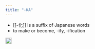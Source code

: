 ```yaml
---
title: "-KA"
---
```


- [[-化]] is a suffix of Japanese words
- to make or become, -ify, -ification

<img src='https://scrapbox.io/api/pages/nishio-en/en/icon' alt='en.icon' height="19.5"/>
